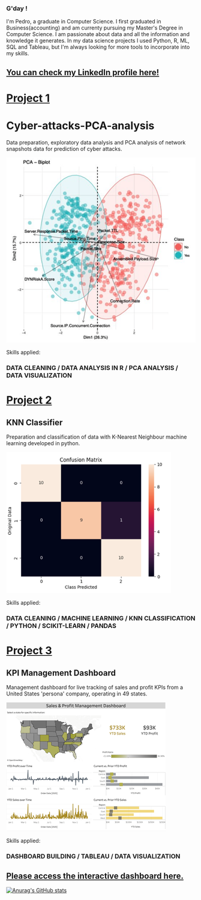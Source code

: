 ### G'day !


I'm Pedro, a graduate in Computer Science. I first graduated in Business(accounting) and am currenty pursuing my Master's Degree in Computer Science. I am passionate about data and all the information and knowledge it generates. In my data science projects I used Python, R, ML, SQL and Tableau, but I'm always looking for more tools to incorporate into my skills.  

## [You can check my LinkedIn profile here!](https://www.linkedin.com/in/vasconcelos-pedro/)






# [Project 1](https://github.com/pedro-vasconcelos-costa/Cyber-attacks-PCA-analysis)
# Cyber-attacks-PCA-analysis

Data preparation, exploratory data analysis and PCA analysis of network snapshots data for prediction of cyber attacks.

![image](images/img_%20pca%20biplot.png)

Skills applied:
### DATA CLEANING / DATA ANALYSIS IN R / PCA ANALYSIS / DATA VISUALIZATION





# [Project 2](https://github.com/pedro-vasconcelos-costa/KNN-Classifier)
## KNN Classifier

Preparation and classification of data with K-Nearest Neighbour machine learning developed in python.

![image](images/img_%20k5%20test%200.2.png)

Skills applied:
### DATA CLEANING / MACHINE LEARNING / KNN CLASSIFICATION / PYTHON / SCIKIT-LEARN / PANDAS





# [Project 3](https://github.com/pedro-vasconcelos-costa/TABLEAU-Management-KPI-dashboard)
## KPI Management Dashboard

Management dashboard for live tracking of sales and profit KPIs from a United States 'persona' company, operating in 49 states.

![image](images/img_%20dashboard2.png)

Skills applied:
### DASHBOARD BUILDING / TABLEAU / DATA VISUALIZATION

## [Please access the interactive dashboard here.](https://public.tableau.com/app/profile/pedro.henrique.franca.de.vasconcelos.costa)










[![Anurag's GitHub stats](https://github-readme-stats.vercel.app/api?username=pedro-vasconcelos-costa)](https://github.com/anuraghazra/github-readme-stats)
